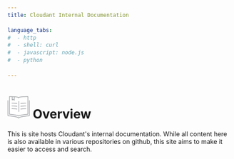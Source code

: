 ```yaml
---
title: Cloudant Internal Documentation

language_tabs:
#  - http 
#  - shell: curl
#  - javascript: node.js
#  - python

---
```


# ![alt tag](images/documentation_icon.png) Overview

This is site hosts Cloudant's internal documentation. While all content here is also available in various repositories on github, this site aims to make it easier to access and search.


